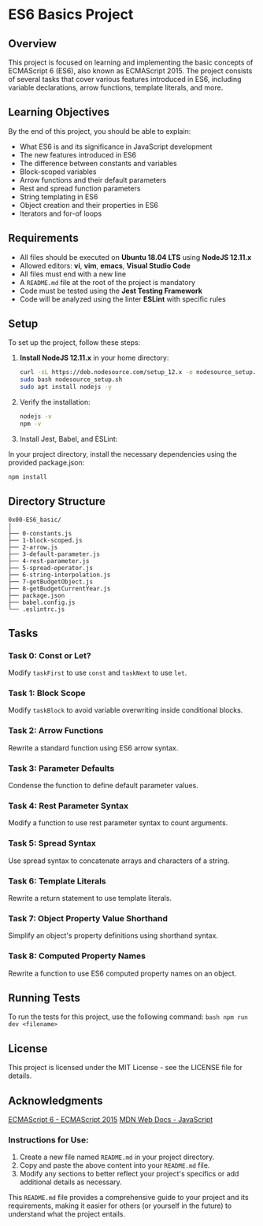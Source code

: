 # ES6 Basics Project

## Overview

This project is focused on learning and implementing the basic concepts of ECMAScript 6 (ES6), also known as ECMAScript 2015. The project consists of several tasks that cover various features introduced in ES6, including variable declarations, arrow functions, template literals, and more.

## Learning Objectives

By the end of this project, you should be able to explain:

- What ES6 is and its significance in JavaScript development
- The new features introduced in ES6
- The difference between constants and variables
- Block-scoped variables
- Arrow functions and their default parameters
- Rest and spread function parameters
- String templating in ES6
- Object creation and their properties in ES6
- Iterators and for-of loops

## Requirements

- All files should be executed on **Ubuntu 18.04 LTS** using **NodeJS 12.11.x**
- Allowed editors: **vi**, **vim**, **emacs**, **Visual Studio Code**
- All files must end with a new line
- A `README.md` file at the root of the project is mandatory
- Code must be tested using the **Jest Testing Framework**
- Code will be analyzed using the linter **ESLint** with specific rules

## Setup

To set up the project, follow these steps:

1. **Install NodeJS 12.11.x** in your home directory:
   ```bash
   curl -sL https://deb.nodesource.com/setup_12.x -o nodesource_setup.sh
   sudo bash nodesource_setup.sh
   sudo apt install nodejs -y
   ```

2. Verify the installation:
   ```bash
   nodejs -v
   npm -v
   ```

3. Install Jest, Babel, and ESLint:

In your project directory, install the necessary dependencies using the provided package.json:
   ```bash
   npm install
   ```

## Directory Structure

```plaintext
0x00-ES6_basic/
│
├── 0-constants.js
├── 1-block-scoped.js
├── 2-arrow.js
├── 3-default-parameter.js
├── 4-rest-parameter.js
├── 5-spread-operator.js
├── 6-string-interpolation.js
├── 7-getBudgetObject.js
├── 8-getBudgetCurrentYear.js
├── package.json
├── babel.config.js
└── .eslintrc.js
```

## Tasks

### Task 0: Const or Let?
Modify `taskFirst` to use `const` and `taskNext` to use `let`.

### Task 1: Block Scope
Modify `taskBlock` to avoid variable overwriting inside conditional blocks.

### Task 2: Arrow Functions
Rewrite a standard function using ES6 arrow syntax.

### Task 3: Parameter Defaults
Condense the function to define default parameter values.

### Task 4: Rest Parameter Syntax
Modify a function to use rest parameter syntax to count arguments.

### Task 5: Spread Syntax
Use spread syntax to concatenate arrays and characters of a string.

### Task 6: Template Literals
Rewrite a return statement to use template literals.

### Task 7: Object Property Value Shorthand
Simplify an object's property definitions using shorthand syntax.

### Task 8: Computed Property Names
Rewrite a function to use ES6 computed property names on an object.

## Running Tests

To run the tests for this project, use the following command:
    ```bash
    npm run dev <filename>
    ```

## License

This project is licensed under the MIT License - see the LICENSE file for details.

## Acknowledgments

[ECMAScript 6 - ECMAScript 2015](https://intranet.alxswe.com/rltoken/NW1dFLFExQ12_hD8yvkV3A)
[MDN Web Docs - JavaScript](https://github.com/mbeaudru/modern-js-cheatsheet)

### Instructions for Use:
1. Create a new file named `README.md` in your project directory.
2. Copy and paste the above content into your `README.md` file.
3. Modify any sections to better reflect your project's specifics or add additional details as necessary.

This `README.md` file provides a comprehensive guide to your project and its requirements, making it easier for others (or yourself in the future) to understand what the project entails.
